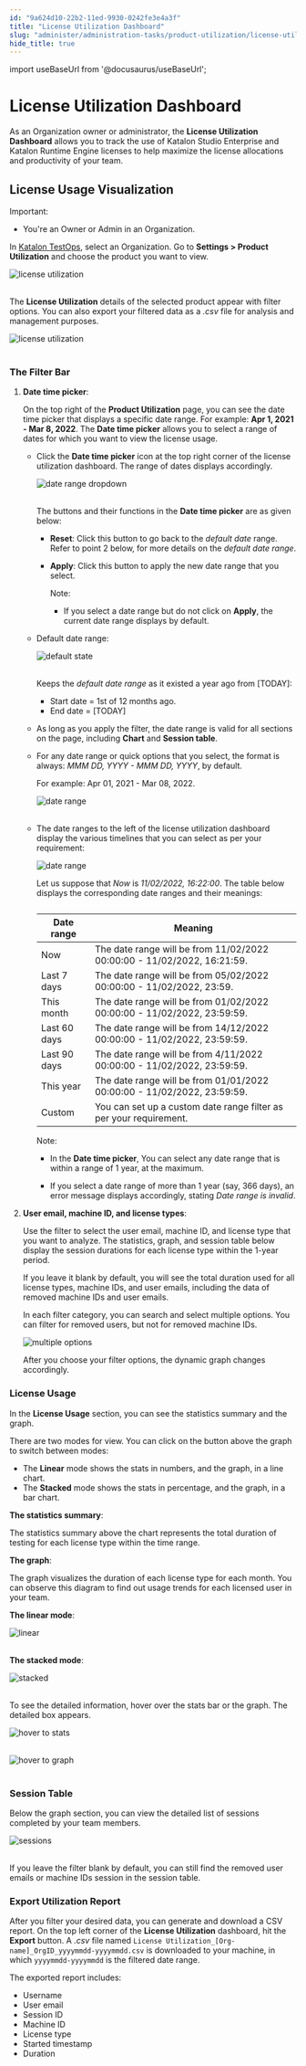 ```yaml
---
id: "9a624d10-22b2-11ed-9930-0242fe3e4a3f"
title: "License Utilization Dashboard"
slug: "administer/administration-tasks/product-utilization/license-utilization-dashboard"
hide_title: true
---
```

import useBaseUrl from '@docusaurus/useBaseUrl';


# <a id="id" class="anchor_top_offset"/><a id="ariaid-title1" class="anchor_top_offset"/>License Utilization Dashboard

<p xmlns="http://www.w3.org/1999/xhtml" className="p">As an Organization owner or administrator, the <strong className="ph b">License Utilization Dashboard</strong> allows you to track the use of Katalon Studio Enterprise and Katalon Runtime Engine licenses to help maximize the license allocations and productivity of your team.</p> 

## <a id="id_1" class="anchor_top_offset"/>License Usage Visualization

<div xmlns="http://www.w3.org/1999/xhtml" className="note important note_important"><span className="note__title">Important:</span> 
  <ul className="ul"><li className="li">You're an Owner or Admin in an Organization.</li></ul>
</div>
<p xmlns="http://www.w3.org/1999/xhtml" className="p">In <a className="xref j-external-link" href="https://testops.katalon.io/" target="_blank">Katalon TestOps</a>,   select an Organization. Go to <strong className="ph b">Settings &gt; Product     Utilization</strong> and choose the product you want to view.</p> 
<p xmlns="http://www.w3.org/1999/xhtml" className="p">   <img className="image" src={useBaseUrl("https://github.com/katalon-studio/docs-images/raw/master/katalon-studio/docs/license-utilization-dashboard/K.S.E-8.2.5-license-utilization-dashboard-settings-product_utilization.PNG")} alt="license utilization" /><br /><br /> </p> 
<p xmlns="http://www.w3.org/1999/xhtml" className="p">The <strong className="ph b">License Utilization</strong> details of the selected   product appear with filter options. You can also export your   filtered data as a <em className="ph i">.csv</em> file for analysis and management   purposes.</p> 
<p xmlns="http://www.w3.org/1999/xhtml" className="p">   <img className="image" src={useBaseUrl("https://github.com/katalon-studio/docs-images/raw/master/katalon-studio/docs/license-utilization-dashboard/K.S.E-8.2.5-license-utilization-dashboard-default_state.png")} alt="license utilization" /><br /><br /> </p> 

### <a id="id_2" class="anchor_top_offset"/>The Filter Bar

<ol xmlns="http://www.w3.org/1999/xhtml" className="ol"><li className="li">     <p className="p"><strong className="ph b">Date time picker</strong>:</p>     <p className="p">On the top right of the <strong className="ph b">Product Utilization</strong>       page, you can see the date time picker that displays a specific       date range. For example: <strong className="ph b">Apr 1, 2021 - Mar 8,         2022</strong>. The <strong className="ph b">Date time picker</strong> allows you to       select a range of dates for which you want to view the license       usage.</p>     <ul className="ul"><li className="li">         <p className="p">Click the <strong className="ph b">Date time picker</strong> icon at the top           right corner of the license utilization dashboard. The range of           dates displays accordingly.</p>         <p className="p">           <img className="image" src={useBaseUrl("https://github.com/katalon-studio/docs-images/raw/master/katalon-studio/docs/license-utilization-dashboard/K.S.E-8.2.5-license-utilization-dashboard-date_range_picker.png")} alt="date range dropdown" /><br /><br />         </p>         <p className="p">The buttons and their functions in the <strong className="ph b">Date time             picker</strong> are as given below:</p>         <ul className="ul"><li className="li">             <p className="p">               <strong className="ph b">Reset</strong>: Click this button to go back to the               <em className="ph i">default date</em> range. Refer to point 2 below, for more               details on the <em className="ph i">default date range</em>.</p>           </li><li className="li">             <p className="p">               <strong className="ph b">Apply</strong>: Click this button to apply the new date               range that you select.</p>             <div className="note note note_note"><span className="note__title">Note:</span>                <ul className="ul"><li className="li"><p className="p">If you select a date range but do not click on <strong className="ph b">Apply</strong>, the current date range displays by default.</p></li></ul>             </div>           </li></ul>       </li><li className="li">         <p className="p">Default date range:</p>         <p className="p">           <img className="image" src={useBaseUrl("https://github.com/katalon-studio/docs-images/raw/4e58d346a97b11c73bc029feb1b84e5a991335bf/katalon-studio/docs/license-utilization-dashboard/K.S.E-8.2.5-license_utilization_default_state.png")} alt="default state" /><br /><br />         </p>         <p className="p">Keeps the <em className="ph i">default date range</em> as it existed a year ago           from [TODAY]:</p>         <ul className="ul"><li className="li">Start date = 1st of 12 months ago.</li><li className="li">End date = [TODAY]</li></ul>       </li><li className="li">         <p className="p">As long as you apply the filter, the date range is valid for all           sections on the page, including <strong className="ph b">Chart</strong> and           <strong className="ph b">Session table</strong>.</p>       </li><li className="li">         <p className="p">For any date range or quick options that you select, the format           is always: <em className="ph i">MMM DD, YYYY - MMM DD, YYYY</em>, by default.</p>         <p className="p">For example: Apr 01, 2021 - Mar 08, 2022.</p>         <p className="p">           <img className="image" src={useBaseUrl("https://github.com/katalon-studio/docs-images/raw/master/katalon-studio/docs/license-utilization-dashboard/K.S.E-8.2.5-license-utilization-dashboard-date_format.PNG")} alt="date range" /><br /><br />         </p>       </li><li className="li">         <p className="p">The date ranges to the left of the license utilization dashboard           display the various timelines that you can select as per your           requirement:</p>         <p className="p">           <img className="image" width={250} src={useBaseUrl("/9a5c59a0-22b2-11ed-9930-0242fe3e4a3f.png")} alt="date range" /></p>         <p className="p">Let us suppose that <em className="ph i">Now</em> is <em className="ph i">11/02/2022,             16:22:00</em>. The table below displays the corresponding date           ranges and their meanings:</p>         <table className="table"><caption /><thead className="thead"><tr className><th className="entry anchor_top_offset" id="id_2__entry__1">Date range</th><th className="entry anchor_top_offset" id="id_2__entry__2">Meaning</th></tr></thead><tbody className="tbody"><tr className><td className="entry" headers="id_2__entry__1 id_2__entry__2 ">Now</td><td className="entry" headers="id_2__entry__1 id_2__entry__2 ">The date range will be from 11/02/2022 00:00:00 - 11/02/2022,                 16:21:59.</td></tr><tr className><td className="entry" headers="id_2__entry__1 id_2__entry__2 ">Last 7 days</td><td className="entry" headers="id_2__entry__1 id_2__entry__2 ">The date range will be from 05/02/2022 00:00:00 - 11/02/2022,                 23:59.</td></tr><tr className><td className="entry" headers="id_2__entry__1 id_2__entry__2 ">This month</td><td className="entry" headers="id_2__entry__1 id_2__entry__2 ">The date range will be from 01/02/2022 00:00:00 - 11/02/2022,                 23:59:59.</td></tr><tr className><td className="entry" headers="id_2__entry__1 id_2__entry__2 ">Last 60 days</td><td className="entry" headers="id_2__entry__1 id_2__entry__2 ">The date range will be from 14/12/2022 00:00:00 - 11/02/2022,                 23:59:59.</td></tr><tr className><td className="entry" headers="id_2__entry__1 id_2__entry__2 ">Last 90 days</td><td className="entry" headers="id_2__entry__1 id_2__entry__2 ">The date range will be from 4/11/2022 00:00:00 - 11/02/2022,                 23:59:59.</td></tr><tr className><td className="entry" headers="id_2__entry__1 id_2__entry__2 ">This year</td><td className="entry" headers="id_2__entry__1 id_2__entry__2 ">The date range will be from 01/01/2022 00:00:00 - 11/02/2022,                 23:59:59.</td></tr><tr className><td className="entry" headers="id_2__entry__1 id_2__entry__2 ">Custom</td><td className="entry" headers="id_2__entry__1 id_2__entry__2 ">You can set up a custom date range filter as per your                 requirement.</td></tr></tbody></table>         <div className="p"><div className="note note note_note"><span className="note__title">Note:</span> <ul className="ul"><li className="li"><p className="p">In the <strong className="ph b">Date time picker</strong>, You can select any date range that is within a range of 1 year, at the maximum.</p></li><li className="li"><p className="p">If you select a date range of more than 1 year (say, 366 days), an error message displays accordingly, stating <em className="ph i">Date range is invalid</em>.</p></li></ul></div></div>            </li></ul>   </li><li className="li">     <p className="p"><strong className="ph b">User email, machine ID, and license types</strong>:</p><p className="p">Use the filter to select the user email, machine ID, and license type that you want to analyze. The statistics, graph, and session table below display the session durations for each license type within the 1-year period.</p><p className="p">If you leave it blank by default, you will see the total duration used for all license types, machine IDs, and user emails, including the data of removed machine IDs and user emails.</p><p className="p">In each filter category, you can search and select multiple options. You can filter for removed users, but not for removed machine IDs.</p><p className="p"><img className="image" src={useBaseUrl("/9a5b9650-22b2-11ed-9930-0242fe3e4a3f.png")} alt="multiple options" /></p><p className="p">After you choose your filter options, the dynamic graph changes accordingly.</p>   </li></ol> 

### <a id="id_3" class="anchor_top_offset"/>License Usage

<p xmlns="http://www.w3.org/1999/xhtml" className="p">In the <strong className="ph b">License Usage</strong> section, you can see the   statistics summary and the graph.</p> 
<p xmlns="http://www.w3.org/1999/xhtml" className="p">There are two modes for view. You can click on the button above   the graph to switch between modes:</p> 
<ul xmlns="http://www.w3.org/1999/xhtml" className="ul"><li className="li">The <strong className="ph b">Linear</strong> mode shows the stats in numbers,     and the graph, in a line chart.</li><li className="li">The <strong className="ph b">Stacked</strong> mode shows the stats in     percentage, and the graph, in a bar chart.</li></ul> 
<p xmlns="http://www.w3.org/1999/xhtml" className="p"><strong className="ph b">The statistics summary</strong>:</p> 
<p xmlns="http://www.w3.org/1999/xhtml" className="p">The statistics summary above the chart represents the total   duration of testing for each license type within the time   range.</p> 
<p xmlns="http://www.w3.org/1999/xhtml" className="p"><strong className="ph b">The graph</strong>:</p> 
<p xmlns="http://www.w3.org/1999/xhtml" className="p">The graph visualizes the duration of each license type for each   month. You can observe this diagram to find out usage trends for   each licensed user in your team.</p> 
<p xmlns="http://www.w3.org/1999/xhtml" className="p">   <strong className="ph b">The linear mode</strong>:</p> 
<p xmlns="http://www.w3.org/1999/xhtml" className="p">   <img className="image" src={useBaseUrl("https://github.com/katalon-studio/docs-images/raw/master/katalon-studio/docs/license-utilization-dashboard/linear-example.png")} alt="linear" /><br /><br /> </p> 
<p xmlns="http://www.w3.org/1999/xhtml" className="p">   <strong className="ph b">The stacked mode</strong>:</p> 
<p xmlns="http://www.w3.org/1999/xhtml" className="p">   <img className="image" src={useBaseUrl("https://github.com/katalon-studio/docs-images/raw/master/katalon-studio/docs/license-utilization-dashboard/stacked%20mode.png")} alt="stacked" /><br /><br /> </p> 
<p xmlns="http://www.w3.org/1999/xhtml" className="p">To see the detailed information, hover over the stats bar or the   graph. The detailed box appears.</p> 
<p xmlns="http://www.w3.org/1999/xhtml" className="p">   <img className="image" src={useBaseUrl("https://github.com/katalon-studio/docs-images/raw/master/katalon-studio/docs/license-utilization-dashboard/hover-statistic.png")} alt="hover to stats" /><br /><br /> </p> 
<p xmlns="http://www.w3.org/1999/xhtml" className="p">   <img className="image" src={useBaseUrl("https://github.com/katalon-studio/docs-images/raw/master/katalon-studio/docs/license-utilization-dashboard/hover-graph.png")} alt="hover to graph" /><br /><br /> </p> 
      

### <a id="id_4" class="anchor_top_offset"/>Session Table

      
        
<p xmlns="http://www.w3.org/1999/xhtml" className="p">Below the graph section, you can view the detailed list of   sessions completed by your team members.</p> 
        
<p xmlns="http://www.w3.org/1999/xhtml" className="p">   <img className="image" src={useBaseUrl("https://github.com/katalon-studio/docs-images/raw/4e58d346a97b11c73bc029feb1b84e5a991335bf/katalon-studio/docs/license-utilization-dashboard/K.S.E-8.2.5-license-utilization-dashboard-session_table.png")} alt="sessions" /><br /><br /> </p> 
        
<p xmlns="http://www.w3.org/1999/xhtml" className="p">If you leave the filter blank by default, you can still find the   removed user emails or machine IDs session in the session   table.</p> 
      
    

### <a id="id_5" class="anchor_top_offset"/>Export Utilization Report

<p xmlns="http://www.w3.org/1999/xhtml" className="p">After you filter your desired data, you can generate and   download a CSV report. On the top left corner of the   <strong className="ph b">License Utilization</strong> dashboard, hit the   <strong className="ph b">Export</strong> button. A <em className="ph i">.csv</em> file named    <code className="ph codeph">License Utilization_[Org-name]_OrgID_yyyymmdd-yyyymmdd.csv</code>         is   downloaded to your machine, in which <code className="ph codeph">yyyymmdd-yyyymmdd</code>   is the filtered date range.</p> 
<p xmlns="http://www.w3.org/1999/xhtml" className="p">The exported report includes:</p> 
<ul xmlns="http://www.w3.org/1999/xhtml" className="ul"><li className="li">Username</li><li className="li">User email</li><li className="li">Session ID</li><li className="li">Machine ID</li><li className="li">License type</li><li className="li">Started timestamp</li><li className="li">Duration</li></ul> 

